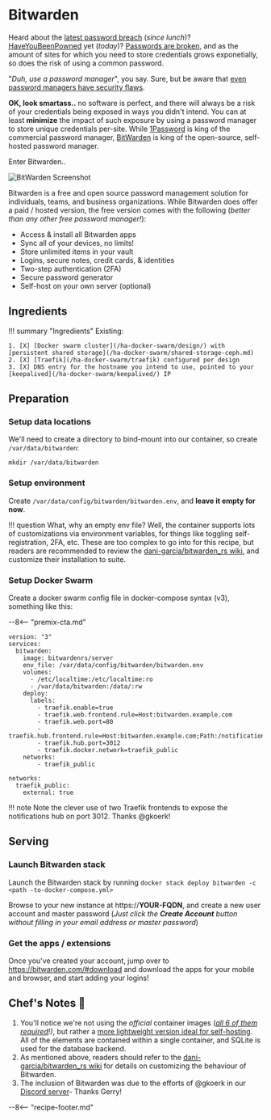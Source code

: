 # Bitwarden

Heard about the [latest password breach](https://www.databreaches.net) (*since lunch*)? [HaveYouBeenPowned](http://haveibeenpwned.com) yet (*today*)? [Passwords are broken](https://www.theguardian.com/technology/2008/nov/13/internet-passwords), and as the amount of sites for which you need to store credentials grows exponetially, so does the risk of using a common password.

"*Duh, use a password manager*", you say. Sure, but be aware that [even password managers have security flaws](https://www.securityevaluators.com/casestudies/password-manager-hacking/).

**OK, look smartass..** no software is perfect, and there will always be a risk of your credentials being exposed in ways you didn't intend. You can at least **minimize** the impact of such exposure by using a password manager to store unique credentials per-site. While [1Password](http://1password.com) is king of the commercial password manager, [BitWarden](https://bitwarden.com) is king of the open-source, self-hosted password manager.

Enter Bitwarden..

![BitWarden Screenshot](../images/bitwarden.png)

Bitwarden is a free and open source password management solution for individuals, teams, and business organizations. While Bitwarden does offer a paid / hosted version, the free version comes with the following (*better than any other free password manager!*):

* Access & install all Bitwarden apps
* Sync all of your devices, no limits!
* Store unlimited items in your vault
* Logins, secure notes, credit cards, & identities
* Two-step authentication (2FA)
* Secure password generator
* Self-host on your own server (optional)

## Ingredients

!!! summary "Ingredients"
    Existing:

    1. [X] [Docker swarm cluster](/ha-docker-swarm/design/) with [persistent shared storage](/ha-docker-swarm/shared-storage-ceph.md)
    2. [X] [Traefik](/ha-docker-swarm/traefik) configured per design
    3. [X] DNS entry for the hostname you intend to use, pointed to your [keepalived](/ha-docker-swarm/keepalived/) IP

## Preparation

### Setup data locations

We'll need to create a directory to bind-mount into our container, so create `/var/data/bitwarden`:

```
mkdir /var/data/bitwarden
```
### Setup environment

Create `/var/data/config/bitwarden/bitwarden.env`, and **leave it empty for now**.

!!! question
    What, why an empty env file? Well, the container supports lots of customizations via environment variables, for things like toggling self-registration, 2FA, etc. These are too complex to go into for this recipe, but readers are recommended to review the [dani-garcia/bitwarden_rs wiki](https://github.com/dani-garcia/bitwarden_rs), and customize their installation to suite.

### Setup Docker Swarm

Create a docker swarm config file in docker-compose syntax (v3), something like this:

--8<-- "premix-cta.md"

```
version: "3"
services:
  bitwarden:
    image: bitwardenrs/server
    env_file: /var/data/config/bitwarden/bitwarden.env
    volumes:
      - /etc/localtime:/etc/localtime:ro
      - /var/data/bitwarden:/data/:rw
    deploy:
      labels:
        - traefik.enable=true
        - traefik.web.frontend.rule=Host:bitwarden.example.com
        - traefik.web.port=80
        - traefik.hub.frontend.rule=Host:bitwarden.example.com;Path:/notifications/hub
        - traefik.hub.port=3012
        - traefik.docker.network=traefik_public
    networks:
        - traefik_public

networks:
  traefik_public:
    external: true
```

!!! note
    Note the clever use of two Traefik frontends to expose the notifications hub on port 3012. Thanks @gkoerk!


## Serving

### Launch Bitwarden stack

Launch the Bitwarden stack by running ```docker stack deploy bitwarden -c <path -to-docker-compose.yml>```

Browse to your new instance at https://**YOUR-FQDN**, and create a new user account and master password (*Just click the **Create Account** button without filling in your email address or master password*)

### Get the apps / extensions

Once you've created your account, jump over to https://bitwarden.com/#download and download the apps for your mobile and browser, and start adding your logins!

## Chef's Notes 📓

1. You'll notice we're not using the *official* container images (*[all 6 of them required](https://help.bitwarden.com/article/install-on-premise/#install-bitwarden)!)*, but rather a [more lightweight version ideal for self-hosting](https://hub.docker.com/r/bitwardenrs/server). All of the elements are contained within a single container, and SQLite is used for the database backend.
2. As mentioned above, readers should refer to the [dani-garcia/bitwarden_rs wiki](https://github.com/dani-garcia/bitwarden_rs) for details on customizing the behaviour of Bitwarden.
3. The inclusion of Bitwarden was due to the efforts of @gkoerk in our [Discord server](http://chat.funkypenguin.co.nz)- Thanks Gerry!

--8<-- "recipe-footer.md"